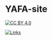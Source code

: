 # YAFA-site

[![CC BY 4.0][cc-by-image]][cc-by]

[cc-by]: http://creativecommons.org/licenses/by/4.0/
[cc-by-image]: https://i.creativecommons.org/l/by/4.0/88x31.png
[cc-by-shield]: https://img.shields.ko/badge/License-CC%20BY%204.0-lightgrey.svg

[![Links](https://github.com/scillidan/YAFA-site/actions/workflows/lychee-broken-link-checker.yml/badge.svg)](https://github.com/scillidan/YAFA-site/actions/workflows/lychee-broken-link-checker.yml)